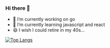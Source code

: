 ### Hi there 👋

<!--
**KenLoong/KenLoong** is a ✨ _special_ ✨ repository because its `README.md` (this file) appears on your GitHub profile.

Here are some ideas to get you started:

- 🔭 I’m currently working on ...
- 🌱 I’m currently learning ...
- 👯 I’m looking to collaborate on ...
- 🤔 I’m looking for help with ...
- 💬 Ask me about ...
- 📫 How to reach me: ...
- 😄 Pronouns: ...
- ⚡ Fun fact: ...
-->
- 🔭 I’m currently working on go
- 🌱 I’m currently learning javascript and react
- 😄 I wish I could retire in my 40s...




[![Top Langs](https://github-readme-stats.vercel.app/api/top-langs/?username=KenLoong&layout=compact)](https://github.com/anuraghazra/github-readme-stats)
